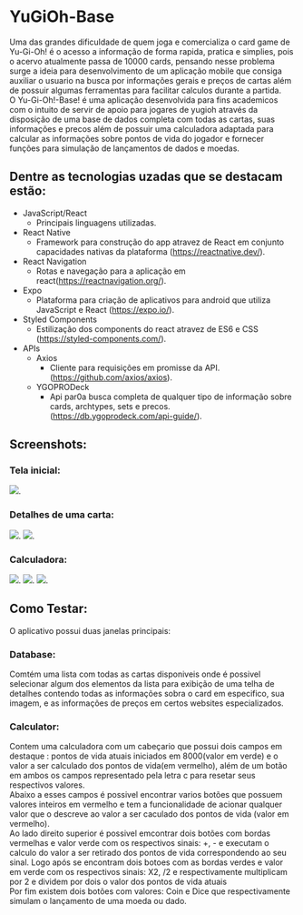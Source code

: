 # YuGiOh-Base

Uma das grandes dificuldade de quem joga e comercializa o card game de Yu-Gi-Oh! é o acesso a informação de forma rapida, pratica e simplies, pois o acervo atualmente passa de 10000 cards, pensando nesse problema surge a ideia para desenvolvimento de um aplicação mobile que consiga auxiliar o usuario na busca por informações gerais e preços de cartas além de possuir algumas ferramentas para facilitar calculos durante a partida.  
O Yu-Gi-Oh!-Base! é uma aplicação desenvolvida para fins academicos  com o intuito de servir de apoio para jogares de yugioh através da disposição de uma base de dados completa com todas as cartas, suas informações e precos além de possuir uma calculadora adaptada para calcular as informações sobre pontos de vida do jogador e fornecer funções para simulação de lançamentos de dados e moedas.


## Dentre as tecnologias uzadas que se destacam estão:

- JavaScript/React
  - Principais linguagens utilizadas.
- React Native
  - Framework para construção do app atravez de React em conjunto capacidades nativas da plataforma (https://reactnative.dev/).
- React Navigation
  - Rotas e navegação para a aplicação em react(https://reactnavigation.org/).
- Expo
  - Plataforma para criação de aplicativos para android que utiliza JavaScript e React (https://expo.io/).
- Styled Components
  - Estilização dos components do react atravez de ES6 e CSS (https://styled-components.com/).
- APIs
  - Axios
    - Cliente para requisições em promisse da API.(https://github.com/axios/axios).
  - YGOPRODeck
    - Api par0a busca completa de qualquer tipo de informação sobre cards, archtypes, sets e precos. (https://db.ygoprodeck.com/api-guide/).

## Screenshots:
### Tela inicial:
<img src= "https://i.imgur.com/wenhhYs.jpg">.  
### Detalhes de uma carta:
<img src= "https://i.imgur.com/E9DB3W6.jpg">.
<img src="https://i.imgur.com/Rxjj07R.jpg">.  
### Calculadora:
<img src= "https://i.imgur.com/VLq43i9.jpg">.
<img src= "https://i.imgur.com/SET04tW.jpg">.
<img src= "https://i.imgur.com/T9NJBIO.jpg">.  
## Como Testar:

O aplicativo possui duas janelas principais:
### Database:
Comtém uma lista com todas as cartas disponiveis onde é possivel selecionar algum dos elementos da lista para exibição de uma telha de detalhes contendo todas as informações sobra o card em especifico, sua imagem, e as informações de preços em certos websites especializados.

### Calculator:
 Contem uma calculadora com um cabeçario que possui dois campos em destaque : pontos de vida atuais iniciados em 8000(valor em verde) e o valor a ser calculado dos pontos de vida(em vermelho), além de um botão em ambos os campos representado pela letra c para resetar seus respectivos valores.  
Abaixo a esses campos é possivel encontrar varios botões que possuem valores inteiros em vermelho e tem a funcionalidade de acionar qualquer valor que o descreve ao valor a ser caculado dos pontos de vida (valor em vermelho).  
Ao lado direito superior é possivel emcontrar dois botões com bordas vermelhas e valor verde com os respectivos sinais: +, - e executam o calculo do valor a ser retirado dos pontos de vida correspondendo ao seu sinal. Logo após se encontram dois botoes com as bordas verdes e valor em verde com os respectivos sinais: X2, /2 e respectivamente multiplicam por 2 e dividem por dois o valor dos pontos de vida atuais  
Por fim existem dois botões com valores: Coin e Dice que respectivamente simulam o lançamento de uma moeda ou dado.
